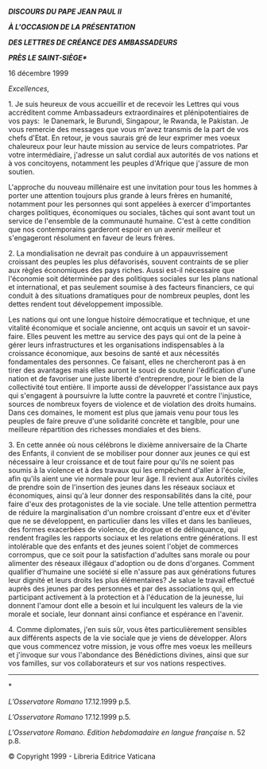 ***DISCOURS DU PAPE JEAN PAUL II***

***À L'OCCASION DE LA PRÉSENTATION***

***DES LETTRES DE CRÉANCE DES AMBASSADEURS***

***PRÈS LE SAINT-SIÈGE\****

16 décembre 1999

*Excellences,*

1\. Je suis heureux de vous accueillir et de recevoir les Lettres qui vous accréditent comme Ambassadeurs extraordinaires et plénipotentiaires de vos pays:  le Danemark, le Burundi, Singapour, le Rwanda, le Pakistan. Je vous remercie des messages que vous m'avez transmis de la part de vos chefs d'Etat. En retour, je vous saurais gré de leur exprimer mes voeux chaleureux pour leur haute mission au service de leurs compatriotes. Par votre intermédiaire, j'adresse un salut cordial aux autorités de vos nations et à vos concitoyens, notamment les peuples d'Afrique que j'assure de mon soutien.

L'approche du nouveau millénaire est une invitation pour tous les hommes à porter une attention toujours plus grande à leurs frères en humanité, notamment pour les personnes qui sont appelées à exercer d'importantes charges politiques, économiques ou sociales, tâches qui sont avant tout un service de l'ensemble de la communauté humaine. C'est à cette condition que nos contemporains garderont espoir en un avenir meilleur et s'engageront résolument en faveur de leurs frères.

2\. La mondialisation ne devrait pas conduire à un appauvrissement croissant des peuples les plus défavorisés, souvent contraints de se plier aux règles économiques des pays riches. Aussi est-il nécessaire que l'économie soit déterminée par des politiques sociales sur les plans national et international, et pas seulement soumise à des facteurs financiers, ce qui conduit à des situations dramatiques pour de nombreux peuples, dont les dettes rendent tout développement impossible.

Les nations qui ont une longue histoire démocratique et technique, et une vitalité économique et sociale ancienne, ont acquis un savoir et un savoir-faire. Elles peuvent les mettre au service des pays qui ont de la peine à gérer leurs infrastructures et les organisations indispensables à la croissance économique, aux besoins de santé et aux nécessités fondamentales des personnes. Ce faisant, elles ne chercheront pas à en tirer des avantages mais elles auront le souci de soutenir l'édification d'une nation et de favoriser une juste liberté d'entreprendre, pour le bien de la collectivité tout entière. Il importe aussi de développer l'assistance aux pays qui s'engagent à poursuivre la lutte contre la pauvreté et contre l'injustice, sources de nombreux foyers de violence et de violation des droits humains. Dans ces domaines, le moment est plus que jamais venu pour tous les peuples de faire preuve d'une solidarité concrète et tangible, pour une meilleure répartition des richesses mondiales et des biens.

3\. En cette année où nous célébrons le dixième anniversaire de la Charte des Enfants, il convient de se mobiliser pour donner aux jeunes ce qui est nécessaire à leur croissance et de tout faire pour qu'ils ne soient pas soumis à la violence et à des travaux qui les empêchent d'aller à l'école, afin qu'ils aient une vie normale pour leur âge. Il revient aux Autorités civiles de prendre soin de l'insertion des jeunes dans les réseaux sociaux et économiques, ainsi qu'à leur donner des responsabilités dans la cité, pour faire d'eux des protagonistes de la vie sociale. Une telle attention permettra de réduire la marginalisation d'un nombre croissant d'entre eux et d'éviter que ne se développent, en particulier dans les villes et dans les banlieues, des formes exacerbées de violence, de drogue et de délinquance, qui rendent fragiles les rapports sociaux et les relations entre générations. Il est intolérable que des enfants et des jeunes soient l'objet de commerces corrompus, que ce soit pour la satisfaction d'adultes sans morale ou pour alimenter des réseaux illégaux d'adoption ou de dons d'organes. Comment qualifier d'humaine une société si elle n'assure pas aux générations futures leur dignité et leurs droits les plus élémentaires? Je salue le travail effectué auprès des jeunes par des personnes et par des associations qui, en participant activement à la protection et à l'éducation de la jeunesse, lui donnent l'amour dont elle a besoin et lui inculquent les valeurs de la vie morale et sociale, leur donnant ainsi confiance et espérance en l'avenir.

4\. Comme diplomates, j'en suis sûr, vous êtes particulièrement sensibles aux différents aspects de la vie sociale que je viens de développer. Alors que vous commencez votre mission, je vous offre mes voeux les meilleurs et j'invoque sur vous l'abondance des Bénédictions divines, ainsi que sur vos familles, sur vos collaborateurs et sur vos nations respectives.

* * *

\*

*L’Osservatore Romano* 17.12.1999 p.5.

*L’Osservatore Romano* 17.12.1999 p.5.

*L'Osservatore Romano. Edition hebdomadaire en langue française* n. 52 p.8.

© Copyright 1999 - Libreria Editrice Vaticana